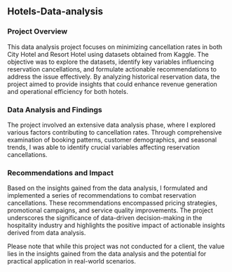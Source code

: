 ## Hotels-Data-analysis

### Project Overview
This data analysis project focuses on minimizing cancellation rates in both City Hotel and Resort Hotel using datasets obtained from Kaggle. The objective was to explore the datasets, identify key variables influencing reservation cancellations, and formulate actionable recommendations to address the issue effectively. By analyzing historical reservation data, the project aimed to provide insights that could enhance revenue generation and operational efficiency for both hotels.

### Data Analysis and Findings
The project involved an extensive data analysis phase, where I explored various factors contributing to cancellation rates. Through comprehensive examination of booking patterns, customer demographics, and seasonal trends, I was able to identify crucial variables affecting reservation cancellations. 

### Recommendations and Impact
Based on the insights gained from the data analysis, I formulated and implemented a series of recommendations to combat reservation cancellations. These recommendations encompassed pricing strategies, promotional campaigns, and service quality improvements. The project underscores the significance of data-driven decision-making in the hospitality industry and highlights the positive impact of actionable insights derived from data analysis.

Please note that while this project was not conducted for a client, the value lies in the insights gained from the data analysis and the potential for practical application in real-world scenarios.
